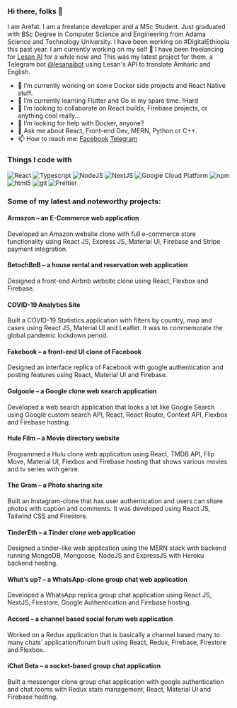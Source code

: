 ### Hi there, folks 👋

I am Arefat. I am a freelance developer and a MSc Student.
Just graduated with BSc Degree in Computer Science and Engineering from Adama Science and Technology University.
I have been working on #DigitalEthiopia this past year. I am currently working on my self 🔎
I have been freelancing for [Lesan AI](https://lesan.ai/services.html) for a while now and This was my latest project for them, a Telegram bot [@lesanaibot](https://t.me/lesanaibot) using Lesan's API to translate Amharic and English.

- 🔭 I’m currently working on some Docker side projects and React Native stuff.
- 🌱 I’m currently learning Flutter and Go in my spare time. !Hard
- 👯 I’m looking to collaborate on React builds, Firebase projects, or anything cool really...
- 🤔 I’m looking for help with Docker, anyone?
- 💬 Ask me about React, Front-end Dev, MERN, Python or C++.
- 📫 How to reach me: [Facebook](https://www.facebook.com/arefat.hyeredin) [Telegram](https://www.t.me/uAnon)

### Things I code with

![React](https://img.shields.io/badge/-React-45b8d8?style=flat-square&logo=react&logoColor=white)
![Typescript](https://img.shields.io/badge/-TypeScript-007ACC?style=flat-square&logo=typescript&logoColor=white)
![NodeJS](https://img.shields.io/badge/-Nodejs-43853d?style=flat-square&logo=Node.js&logoColor=white)
![NextJS](https://img.shields.io/badge/-NextJs-000000?style=flat-square&logo=next.js&logoColor=white)
<img alt="Google Cloud Platform" src="https://img.shields.io/badge/-Google_Cloud_Platform-1a73e8?style=flat-square&logo=google-cloud&logoColor=white" />
<img alt="npm" src="https://img.shields.io/badge/-NPM-CB3837?style=flat-square&logo=npm&logoColor=white" />
<img alt="html5" src="https://img.shields.io/badge/-HTML5-E34F26?style=flat-square&logo=html5&logoColor=white" />
<img alt="git" src="https://img.shields.io/badge/-Git-F05032?style=flat-square&logo=git&logoColor=white" />
<img alt="Prettier" src="https://img.shields.io/badge/-Prettier-F7B93E?style=flat-square&logo=prettier&logoColor=white" />

### Some of my latest and noteworthy projects:

#### Armazon – an E-Commerce web application
Developed an Amazon website clone with full e-commerce store functionality using React JS, Express JS, Material UI, Firebase and Stripe payment integration.

#### BetochBnB – a house rental and reservation web application 
Designed a front-end Airbnb website clone using React, Flexbox and Firebase.

#### COVID-19 Analytics Site
Built a COVID-19 Statistics application with filters by country, map and cases using React JS, Material UI and Leaflet. It was to commemorate the global pandemic lockdown period. 

#### Fakebook – a front-end UI clone of Facebook
Designed an interface replica of Facebook with google authentication and posting features using React, Material UI and Firebase.

#### Golgoole – a Google clone web search application
Developed a web search application that looks a lot like Google Search using Google custom search API, React, React Router, Context API, Flexbox and Firebase hosting. 

#### Hule Film – a Movie directory website
Programmed a Hulu clone web application using React, TMDB API, Flip Move, Material UI, Flexbox and Firebase hosting that shows various movies and tv series with genre. 

#### The Gram – a Photo sharing site
Built an Instagram-clone that has user authentication and users can share photos with caption  and comments. It was developed using React JS, Tailwind CSS and Firestore.

#### TinderEth – a Tinder clone web application
Designed a tinder-like web application using the MERN stack with backend running MongoDB, Mongoose, NodeJS and ExpressJS with Heroku backend hosting.

#### What’s up? – a WhatsApp-clone group chat web application
Developed a WhatsApp replica group chat application using React JS, NextJS, Firestore, Google Authentication and Firebase hosting.

#### Accord – a channel based social forum web application
Worked on a Redux application that is basically a channel based many to many chats’ application/forum built using React, Redux, Firebase, Firestore and Flexbox.

#### iChat Beta – a socket-based group chat application
Built a messenger clone group chat application with google authentication and chat rooms with Redux state management, React, Material UI and Firebase hosting.


